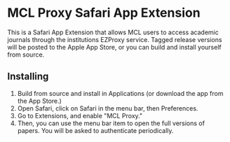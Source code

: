 # MCL Proxy Safari App Extension
This is a Safari App Extension that allows MCL users to access academic journals through the institutions EZProxy service. Tagged release versions will be posted to the Apple App Store, or you can build and install yourself from source. 

## Installing

1. Build from source and install in Applications (or download the app from the App Store.)
2. Open Safari, click on Safari in the menu bar, then Preferences.
3. Go to Extensions, and enable "MCL Proxy."
4. Then, you can use the menu bar item to open the full versions of papers. You will be asked to authenticate periodically. 
